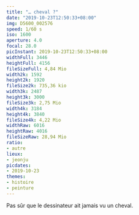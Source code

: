```yaml
---
title: "… cheval ?"
date: "2019-10-23T12:50:33+08:00"
img: D5600_002576
speed: 1/60 s
iso: 1600
aperture: 4.0
focal: 28.0
picInstant: 2019-10-23T12:50:33+08:00
widthFull: 3446
heightFull: 4156
fileSizeFull: 4,84 Mio
width2k: 1592
height2k: 1920
fileSize2k: 735,36 kio
width3k: 2487
height3k: 3000
fileSize3k: 2,75 Mio
width4k: 3184
height4k: 3840
fileSize4k: 4,22 Mio
widthRaw: 6016
heightRaw: 4016
fileSizeRaw: 28,94 Mio
ratio:
- autre
lieux:
- jeonju
picdates:
- 2019-10-23
themes:
- histoire
- peinture
---
```


Pas sûr que le dessinateur ait jamais vu un cheval.